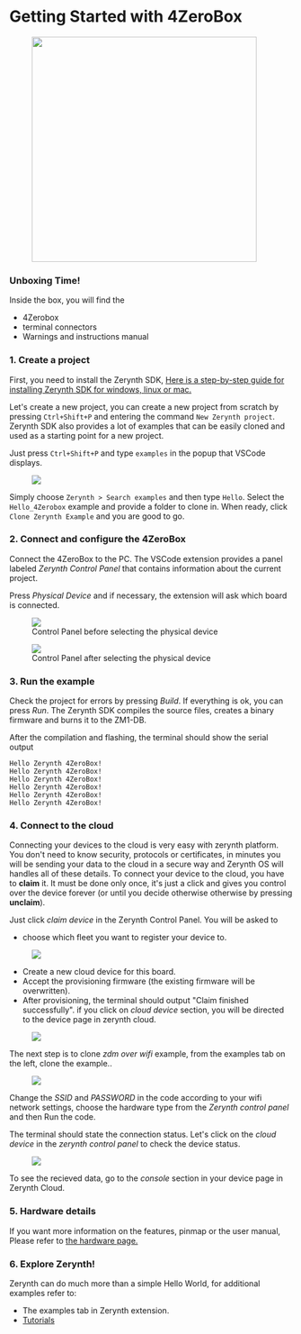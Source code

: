 # **Getting Started with 4ZeroBox**

<figure>
  <a data-fancybox="gallery" href="../img/unbox_4zb.png">
  <img src="../img/unbox_4zb.png"width="400" />
  </a>
</figure>

### **Unboxing Time!**

Inside the box, you will find the 

*  4Zerobox 
*  terminal connectors
*  Warnings and instructions manual


### **1. Create a project**

First, you need to install the Zerynth SDK, [Here is a step-by-step guide for installing Zerynth SDK for windows, linux or mac.](sdk_guide.md)


Let's create a new project, you can create a new project from scratch by pressing `Ctrl+Shift+P` and entering the command `New Zerynth project`.
Zerynth SDK also provides a lot of examples that can be easily cloned and used as a starting point for a new project.

Just press `Ctrl+Shift+P` and type `examples` in the popup that VSCode displays.

<figure>
  <a data-fancybox="gallery" href="../img/example.jpg">
  <img src="../img/example.jpg" />
  </a>
</figure>

Simply choose `Zerynth > Search examples` and then type `Hello`. Select the `Hello_4Zerobox` example and provide a folder to clone in. When ready, click `Clone Zerynth Example` and you are good to go.

### **2. Connect and configure the 4ZeroBox**

Connect the 4ZeroBox to the PC. The VSCode extension provides a panel labeled *Zerynth Control Panel* that contains information about the current project.

Press *Physical Device* and if necessary, the extension will ask which board is connected.

<figure>
  <a data-fancybox="gallery" href="../img/control_panel_no_device.jpg">
  <img src="../img/control_panel_no_device.jpg" />
  </a>
  <figcaption>Control Panel before selecting the physical device</figcaption>
</figure>

<figure>
  <a data-fancybox="gallery" href="../img/control_panel_with_4zbdevice.jpg">
  <img src="../img/control_panel_with_4zbdevice.jpg" />
  </a>
  <figcaption>Control Panel after selecting the physical device</figcaption>
</figure>


### **3. Run the example**

Check the project for errors by pressing *Build*. If everything is ok, you can press *Run*. The Zerynth SDK compiles the source files, creates a binary firmware and burns it to the ZM1-DB.

After the compilation and flashing, the terminal should show the serial output 

```
Hello Zerynth 4ZeroBox!
Hello Zerynth 4ZeroBox!
Hello Zerynth 4ZeroBox!
Hello Zerynth 4ZeroBox!
Hello Zerynth 4ZeroBox!
Hello Zerynth 4ZeroBox!
```

### **4. Connect to the cloud**

Connecting your devices to the cloud is very easy with zerynth platform. You don't need to know security, protocols or certificates, in minutes you will be sending your data to the cloud in a secure way and Zerynth OS will handles all of these details.
To connect your device to the cloud, you have to **claim** it. It must be done only once, it's just a click and gives you control over the device forever (or until you decide otherwise otherwise by pressing **unclaim**).

Just click *claim device* in the Zerynth Control Panel. You will be asked to 

*  choose which fleet you want to register your device to.

<figure>
  <a data-fancybox="gallery" href="../img/provision1.jpg">
  <img src="../img/provision1.jpg" />
  </a>
</figure>

*  Create a new cloud device for this board.
*  Accept the provisioning firmware (the existing firmware will be overwritten).
*  After provisioning, the terminal should output "Claim finished successfully".
if you click on *cloud device* section, you will be directed to the device page in zerynth cloud.

<figure>
  <a data-fancybox="gallery" href="../img/after_prov_4zb.jpg">
  <img src="../img/after_prov_4zb.jpg" />
  </a>
</figure>

The next step is to clone *zdm over wifi* example, from the examples tab on the left, clone the example..
<figure>
  <a data-fancybox="gallery" href="../img/zdm_over_wifi.jpg">
  <img src="../img/zdm_over_wifi.jpg" />
  </a>
</figure>

Change the *SSID* and *PASSWORD* in the code according to your wifi network settings, choose the hardware type from the *Zerynth control panel* and then Run the code. 

The terminal should state the connection status.
Let's click on the *cloud device* in the *zerynth control panel* to check the device status.

<figure>
  <a data-fancybox="gallery" href="../img/after_connection.jpg">
  <img src="../img/after_connection.jpg" />
  </a>
</figure>

To see the recieved data, go to the *console* section in your device page in Zerynth Cloud.


### **5. Hardware details**

If you want more information on the features, pinmap or the user manual, Please refer to [the hardware page.](../../hardware/4ZeroBox/)

### **6. Explore Zerynth!**
Zerynth can do much more than a simple Hello World, for additional examples refer to:

- The examples tab in Zerynth extension.
- [Tutorials](../../tutorials/)
